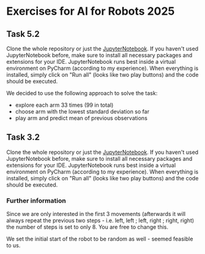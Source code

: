 # Exercises for AI for Robots 2025

## Task 5.2

Clone the whole repository or just the [JupyterNotebook](Task5/Task5.2.ipynb).
If you haven't used JupyterNotebook before, make sure to install all necessary packages and extensions for your IDE.
JupyterNotebook runs best inside a virtual environment on PyCharm (according to my experience).
When everything is installed, simply click on "Run all" (looks like two play buttons) and the code should be executed.

We decided to use the following approach to solve the task:
- explore each arm 33 times (99 in total)
- choose arm with the lowest standard deviation so far
- play arm and predict mean of previous observations


## Task 3.2
Clone the whole repository or just the [JupyterNotebook](Task3/task3.ipynb).
If you haven't used JupyterNotebook before, make sure to install all necessary packages and extensions for your IDE.
JupyterNotebook runs best inside a virtual environment on PyCharm (according to my experience).
When everything is installed, simply click on "Run all" (looks like two play buttons) and the code should be executed.

### Further information

Since we are only interested in the first 3 movements (afterwards it will always repeat the previous two steps - i.e. left, left ; left, right ; right, right) the number of steps is set to only 8. You are free to change this.

We set the initial start of the robot to be random as well - seemed feasible to us.


